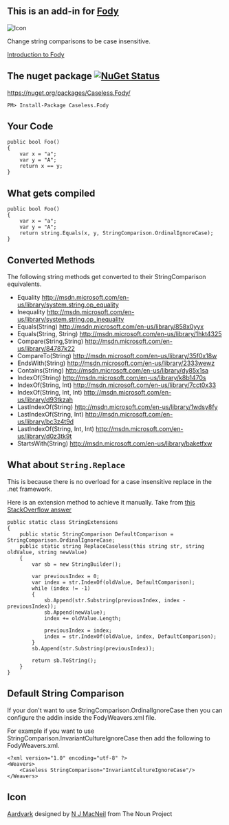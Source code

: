 ## This is an add-in for  [Fody](https://github.com/Fody/Fody) 

![Icon](https://raw.github.com/Fody/Caseless/master/Icons/package_icon.png)

Change string comparisons to be case insensitive.

[Introduction to Fody](https://github.com/Fody/Fody/wiki/SampleUsage)

## The nuget package  [![NuGet Status](http://img.shields.io/nuget/v/Caseless.Fody.svg?style=flat)](https://www.nuget.org/packages/Caseless.Fody/)

https://nuget.org/packages/Caseless.Fody/

    PM> Install-Package Caseless.Fody

## Your Code

    public bool Foo()
    {
        var x = "a";
        var y = "A";
        return x == y;
    }

## What gets compiled

    public bool Foo()
    {
        var x = "a";
        var y = "A";
        return string.Equals(x, y, StringComparison.OrdinalIgnoreCase);
    }

## Converted Methods

The following string methods get converted to their StringComparison equivalents.

 * Equality http://msdn.microsoft.com/en-us/library/system.string.op_equality
 * Inequality http://msdn.microsoft.com/en-us/library/system.string.op_inequality
 * Equals(String) http://msdn.microsoft.com/en-us/library/858x0yyx
 * Equals(String, String) http://msdn.microsoft.com/en-us/library/1hkt4325
 * Compare(String,String) http://msdn.microsoft.com/en-us/library/84787k22
 * CompareTo(String) http://msdn.microsoft.com/en-us/library/35f0x18w
 * EndsWith(String) http://msdn.microsoft.com/en-us/library/2333wewz
 * Contains(String) http://msdn.microsoft.com/en-us/library/dy85x1sa
 * IndexOf(String) http://msdn.microsoft.com/en-us/library/k8b1470s
 * IndexOf(String, Int) http://msdn.microsoft.com/en-us/library/7cct0x33
 * IndexOf(String, Int, Int) http://msdn.microsoft.com/en-us/library/d93tkzah
 * LastIndexOf(String) http://msdn.microsoft.com/en-us/library/1wdsy8fy
 * LastIndexOf(String, Int) http://msdn.microsoft.com/en-us/library/bc3z4t9d
 * LastIndexOf(String, Int, Int) http://msdn.microsoft.com/en-us/library/d0z3tk9t
 * StartsWith(String) http://msdn.microsoft.com/en-us/library/baketfxw

## What about `String.Replace`

This is because there is no overload for a case insensitive replace in the .net framework. 

Here is an extension method to achieve it manually. Take from [this StackOverflow answer](http://stackoverflow.com/a/244933/53158)
 
```
public static class StringExtensions
{
    public static StringComparison DefaultComparison = StringComparison.OrdinalIgnoreCase;
    public static string ReplaceCaseless(this string str, string oldValue, string newValue)
    {
        var sb = new StringBuilder();

        var previousIndex = 0;
        var index = str.IndexOf(oldValue, DefaultComparison);
        while (index != -1)
        {
            sb.Append(str.Substring(previousIndex, index - previousIndex));
            sb.Append(newValue);
            index += oldValue.Length;

            previousIndex = index;
            index = str.IndexOf(oldValue, index, DefaultComparison);
        }
        sb.Append(str.Substring(previousIndex));

        return sb.ToString();
    }
}
```

## Default String Comparison

If your don't want to use StringComparison.OrdinalIgnoreCase then you can configure the addin inside the FodyWeavers.xml file.

For example if you want to use StringComparison.InvariantCultureIgnoreCase then add the following to FodyWeavers.xml.

    <?xml version="1.0" encoding="utf-8" ?>
    <Weavers>
        <Caseless StringComparison="InvariantCultureIgnoreCase"/>
    </Weavers>

## Icon 

<a href="http://thenounproject.com/noun/aardvark/#icon-No6982" target="_blank">Aardvark</a> designed by <a href="http://thenounproject.com/nmac" target="_blank">N J MacNeil</a> from The Noun Project
